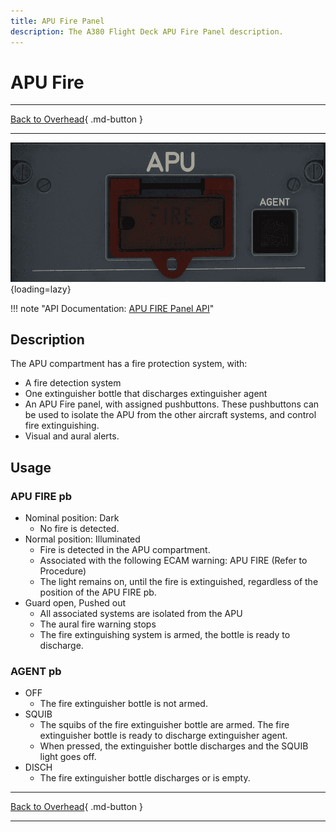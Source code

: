 ```yaml
---
title: APU Fire Panel 
description: The A380 Flight Deck APU Fire Panel description. 
---
```


# APU Fire

---

[Back to Overhead](../overviews/ovhd.md){ .md-button }

---

![APU Fire Panel](../../../assets/a380x-briefing/flight-deck/ovhd/apu-fire-panel.png "APU Fire Panel"){loading=lazy}

!!! note "API Documentation: [APU FIRE Panel API](../../../../../aircraft/a380x/a380x-api/a380x-flight-deck-api.md#fire-panel)"

## Description

The APU compartment has a fire protection system, with:

- A fire detection system
- One extinguisher bottle that discharges extinguisher agent
- An APU Fire panel, with assigned pushbuttons. 
  These pushbuttons can be used to isolate the APU from the other aircraft systems, and control fire extinguishing.
- Visual and aural alerts.

## Usage

### APU FIRE pb

- Nominal position: Dark
    - No fire is detected.
- Normal position: Illuminated
    - Fire is detected in the APU compartment.
    - Associated with the following ECAM warning: APU FIRE (Refer to Procedure)
    - The light remains on, until the fire is extinguished, regardless of the position of the APU FIRE pb.
- Guard open, Pushed out
    - All associated systems are isolated from the APU
    -  The aural fire warning stops
    -  The fire extinguishing system is armed, the bottle is ready to discharge.

### AGENT pb

- OFF
    - The fire extinguisher bottle is not armed. 
- SQUIB
    - The squibs of the fire extinguisher bottle are armed. The fire extinguisher bottle is ready to discharge 
      extinguisher agent.
    - When pressed, the extinguisher bottle discharges and the SQUIB light goes off.
- DISCH
    - The fire extinguisher bottle discharges or is empty.

---

[Back to Overhead](../overviews/ovhd.md){ .md-button }

---
